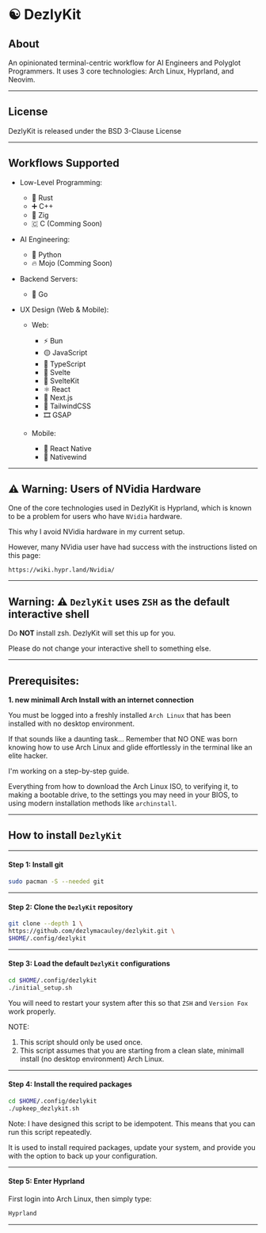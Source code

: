 # ☯️ DezlyKit

## About
An opinionated terminal-centric workflow for AI Engineers 
and Polyglot Programmers. It uses 3 core technologies:
Arch Linux, Hyprland, and Neovim.

_______________________________________________________________________________
## License

DezlyKit is released under the BSD 3-Clause License
_______________________________________________________________________________
## Workflows Supported

- Low-Level Programming:    
    - 🦀 Rust
    - ➕ C++
    - 🦎 Zig
    - 🇨 C (Comming Soon)

- AI Engineering:           
    - 🐍 Python
    - 🔥 Mojo (Comming Soon)

- Backend Servers:           
    - 🐹 Go

- UX Design (Web & Mobile):
    - Web:
        - ⚡ Bun
        - 🟡 JavaScript
        - 🔵 TypeScript
        - 🔸 Svelte
        - 🔶 SvelteKit
        - ⚛️ React
        - 🔳 Next.js
        - 🎨 TailwindCSS
        - 🎞️ GSAP

    - Mobile:
        - 📱 React Native
        - 🍃 Nativewind

_______________________________________________________________________________
## ⚠️ Warning: Users of NVidia Hardware

One of the core technologies used in DezlyKit is Hyprland, 
which is known to be a problem for users who have `NVidia` hardware.

This why I avoid NVidia hardware in my current setup. 

However, many NVidia user have had success with the instructions 
listed on this page:
```
https://wiki.hypr.land/Nvidia/
```
_______________________________________________________________________________

## Warning: ⚠️ `DezlyKit` uses `ZSH` as the default interactive shell 

Do **NOT** install zsh. DezlyKit will set this up for you.

Please do not change your interactive shell to something else.

_______________________________________________________________________________
## Prerequisites: 

**1. new minimall Arch Install with an internet connection**

You must be logged into a freshly installed `Arch Linux` 
that has been installed with no desktop environment. 

If that sounds like a daunting task... Remember that NO ONE was born knowing
how to use Arch Linux and glide effortlessly in the terminal like an elite
hacker. 

I'm working on a step-by-step guide.

Everything from how to download the Arch Linux ISO, to verifying it,
to making a bootable drive, to the settings you may need in your BIOS,
to using modern installation methods like `archinstall`.

_______________________________________________________________________________
## How to install `DezlyKit`
_______________________________________________________________________________
#### Step 1: Install git
```sh
sudo pacman -S --needed git
```
_______________________________________________________________________________
#### Step 2: Clone the `DezlyKit` repository
```sh
git clone --depth 1 \
https://github.com/dezlymacauley/dezlykit.git \
$HOME/.config/dezlykit
```
_______________________________________________________________________________
#### Step 3: Load the default `DezlyKit` configurations

```sh
cd $HOME/.config/dezlykit
./initial_setup.sh
```

You will need to restart your system after this so that `ZSH` 
and `Version Fox` work properly.

NOTE:
1. This script should only be used once.
2. This script assumes that you are starting from a clean slate,
minimall install (no desktop environment) Arch Linux.

_______________________________________________________________________________
#### Step 4: Install the required packages

```sh
cd $HOME/.config/dezlykit
./upkeep_dezlykit.sh
```
Note: I have designed this script to be idempotent. This means that you can
run this script repeatedly. 

It is used to install required packages, update your system, 
and provide you with the option to back up your configuration.

_______________________________________________________________________________
#### Step 5: Enter Hyprland

First login into Arch Linux, then simply type:

```sh
Hyprland
```

_______________________________________________________________________________
